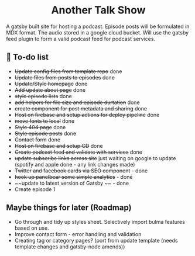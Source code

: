 <h1 align="center">
Another Talk Show
</h1>
<p>A gatsby built site for hosting a podcast. Episode posts will be formulated in MDX format. The audio stored in a google cloud bucket. Will use the gatsby feed plugin to form a valid podcast feed for podcast services.</p>

## 🚀 To-do list

- ~~Update config files from template repo~~ done
- ~~Update files from posts to episodes~~ done
- ~~Update/Style homepage~~ done
- ~~Add update about page~~ done
- ~~style episode lists~~ done
- ~~add helpers for file size and episode durtation~~ done
- ~~create component for post metadata and sharing~~ done
- ~~Host on firebase and setup actions for deploy pipeline~~ done
- ~~move fonts to local~~ done
- ~~Style 404 page~~ done
- ~~Style episode posts~~ done
- ~~Contact form~~ done
- ~~Host on firebase and setup CD~~ done
- ~~Create podcast feed and validate with services~~ done
- ~~update subscribe links across site~~ just waiting on google to update (spotify and apple done - any link changes made)
- ~~Twitter and facebook cards via SEO component~~ - done
- ~~hook up panelbear some simple analytics~~ - done
- ~~update to latest version of Gatsby ~~ - done
- Create episode 1

## Maybe things for later (Roadmap)

- Go through and tidy up styles sheet. Selectively import bulma features based on use.
- Improve contact form - error handling and validation
- Creating tag or category pages? (port from update template (needs template changes and gatsby-node amends))
